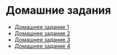 # Домашние задания
 - [Домашнее задание 1](https://github.com/Rapira16/config/tree/main/Домашнее%20задание%201)
 - [Домашнее задание 2](https://github.com/Rapira16/config/tree/main/Домашнее%20задание%202)
 - [Домашнее задание 3](https://github.com/Rapira16/config/tree/main/Домашнее%20задание%203)
 - [Домашнее задание 4](https://github.com/Rapira16/config/tree/main/Домашнее%20задание%204)
